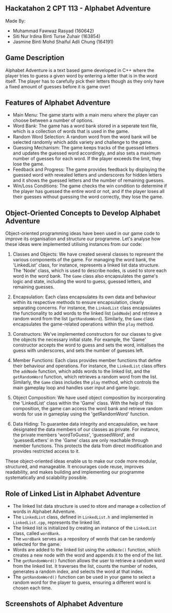 ## Hackatahon 2 CPT 113 - Alphabet Adventure ##
Made By: 
- Muhammad Fawwaz Rasyad (160642)
- Siti Nur Irdina Binti Turse Zuhair (163854)
- Jasmine Binti Mohd Shaiful Adli Chung (164191)

## Game Description ##
Alphabet Adventure is a text based game developed in C++ where the player tries to guess a given word by entering a letter that is in the word itself. The player has to carefully pick their letters though as they only have a fixed amount of guesses before it is game over!

## Features of Alphabet Adventure ##
- Main Menu: The game starts with a main menu where the player can choose between a number of options.
- Word Bank: The game has a word bank stored in a seperate text file, which is a collection of words that is used in the game.
- Random Word Selection: A random word from the word bank will be selected randomly which adds variety and challenge to the game.
- Guessing Mechanism: The game keeps tracks of the guessed letters and updates the guessed word accordingly, and also sets a maximum number of guesses for each word. If the player exceeds the limit, they lose the game.
- Feedback and Progress: The game provides feedback by displaying the guessed word with revealed letters and underscores for hidden letters and it shows the guessed letters and the number of remaining guesses.
- Win/Loss Conditions: The game checks the win condition to determine if the player has guessed the entire word or not, and if the player loses all their guesses without guessing the word correctly, they lose the game.

## Object-Oriented Concepts to Develop Alphabet Adventure ##
Object-oriented programming ideas have been used in our game code to improve its organisation and structure our programme. Let's analyse how these ideas were implemented utilising instances from our code:

1. Classes and Objects:
We have created several classes to represent the various components of the game. For managing the word bank, the 'LinkedList' class, for instance, represents a linked list data structure. The 'Node' class, which is used to describe nodes, is used to store each word in the word bank. The `Game` class also encapsulates the game's logic and state, including the word to guess, guessed letters, and remaining guesses.

2. Encapsulation:
Each class encapsulates its own data and behaviour within its respective methods to ensure encapsulation, clearly separating concerns. For instance, the `LinkedList` class encapsulates the functionality to add words to the linked list (`addNode`) and retrieve a random word from the list (`getRandomWord`). Similarly, the `Game` class encapsulates the game-related operations within the `play` method.

3. Constructors:
We've implemented constructors for our classes to give the objects the necessary initial state. For example, the 'Game' constructor accepts the word to guess and sets the word, initialises the guess with underscores, and sets the number of guesses left.

4. Member Functions:
Each class provides member functions that define their behaviour and operations. For instance, the `LinkedList` class offers the `addNode` function, which adds words to the linked list, and the `getRandomWord` function, which retrieves a random word from the list. Similarly, the `Game` class includes the `play` method, which controls the main gameplay loop and handles user input and game logic.

5. Object Composition:
We have used object composition by incorporating the 'LinkedList' class within the 'Game' class. With the help of this composition, the game can access the word bank and retrieve random words for use in gameplay using the 'getRandomWord' function.


6. Data Hiding:
To guarantee data integrity and encapsulation, we have designated the data members of our classes as private. For instance, the private members 'wordToGuess', 'guessedWord', and 'guessedLetters' in the 'Game' class are only reachable through member functions. This protects the data from direct modification and provides restricted access to it.

These object-oriented ideas enable us to make our code more modular, structured, and manageable. It encourages code reuse, improves readability, and makes building and implementing our programme systematically and scalability possible.

## Role of Linked List in Alphabet Adventure ##

- The linked list data structure is used to store and manage a collection of words in Alphabet Adventure.
- The `LinkedList` class, defined in `LinkedList.h` and implemented in `LinkedList.cpp`, represents the linked list.
- The linked list is initialized by creating an instance of the `LinkedList` class, called `wordBank`.
- The `wordBank` serves as a repository of words that can be randomly selected for the game.
- Words are added to the linked list using the `addNode()` function, which creates a new node with the word and appends it to the end of the list.
- The `getRandomWord()` function allows the user to retrieve a random word from the linked list. It traverses the list, counts the number of nodes, generates a random index, and selects the word at that index.
- The `getRandomWord()` function can be used in your game to select a random word for the player to guess, ensuring a different word is chosen each time.

## Screenshots of Alphabet Adventure ##
